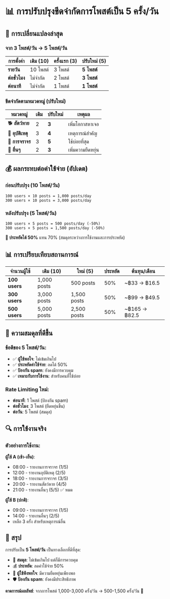 # 📊 การปรับปรุงขีดจำกัดการโพสต์เป็น 5 ครั้ง/วัน

## 🔄 การเปลี่ยนแปลงล่าสุด

### จาก 3 โพสต์/วัน → 5 โพสต์/วัน

| การตั้งค่า | เดิม (10) | ครั้งแรก (3) | ปรับใหม่ (5) |
|------------|-----------|--------------|--------------|
| **รายวัน** | 10 โพสต์ | 3 โพสต์ | **5 โพสต์** |
| **ต่อชั่วโมง** | ไม่จำกัด | 2 โพสต์ | **3 โพสต์** |
| **ต่อนาที** | ไม่จำกัด | 1 โพสต์ | **1 โพสต์** |

### ขีดจำกัดตามหมวดหมู่ (ปรับใหม่)

| หมวดหมู่ | เดิม | ปรับใหม่ | เหตุผล |
|----------|------|---------|--------|
| 🐕 **สัตว์หาย** | 2 | **3** | เพิ่มโอกาสหาเจอ |
| 🚗 **อุบัติเหตุ** | 3 | **4** | เหตุการณ์สำคัญ |
| 🚦 **การจราจร** | 3 | **5** | ใช้บ่อยที่สุด |
| 📝 **อื่นๆ** | 2 | **3** | เพิ่มความยืดหยุ่น |

## 💰 ผลกระทบต่อค่าใช้จ่าย (อัปเดต)

### ก่อนปรับปรุง (10 โพสต์/วัน)
```
100 users × 10 posts = 1,000 posts/day
300 users × 10 posts = 3,000 posts/day
```

### หลังปรับปรุง (5 โพสต์/วัน)
```
100 users × 5 posts = 500 posts/day (-50%)
300 users × 5 posts = 1,500 posts/day (-50%)
```

**🎯 ประหยัดได้ 50%** แทน 70% (สมดุลระหว่างการใช้งานและการประหยัด)

## 📊 การเปรียบเทียบสถานการณ์

| จำนวนผู้ใช้ | เดิม (10) | ใหม่ (5) | ประหยัด | ต้นทุน/เดือน |
|-------------|-----------|----------|---------|--------------|
| **100 users** | 1,000 posts | 500 posts | 50% | ~฿33 → ฿16.5 |
| **300 users** | 3,000 posts | 1,500 posts | 50% | ~฿99 → ฿49.5 |
| **500 users** | 5,000 posts | 2,500 posts | 50% | ~฿165 → ฿82.5 |

## 🎯 ความสมดุลที่ดีขึ้น

### ข้อดีของ 5 โพสต์/วัน:
- ✅ **ผู้ใช้พอใจ**: ไม่เข้มเกินไป
- ✅ **ประหยัดค่าใช้จ่าย**: ลดได้ 50%
- ✅ **ป้องกัน spam**: ยังคงมีการควบคุม
- ✅ **เหมาะกับการใช้งาน**: สำหรับคนที่ใช้บ่อย

### Rate Limiting ใหม่:
- **ต่อนาที**: 1 โพสต์ (ป้องกัน spam)
- **ต่อชั่วโมง**: 3 โพสต์ (ยืดหยุ่นขึ้น)
- **ต่อวัน**: 5 โพสต์ (สมดุล)

## 🔍 การใช้งานจริง

### ตัวอย่างการใช้งาน:
**ผู้ใช้ A (เช้า-เย็น)**:
- 08:00 - รายงานการจราจร (1/5)
- 12:00 - รายงานอุบัติเหตุ (2/5)
- 18:00 - รายงานการจราจร (3/5)
- 20:00 - รายงานสัตว์หาย (4/5)
- 21:00 - รายงานอื่นๆ (5/5) ✅ หมด

**ผู้ใช้ B (ปกติ)**:
- 09:00 - รายงานการจราจร (1/5)
- 14:00 - รายงานอื่นๆ (2/5)
- เหลือ 3 ครั้ง สำหรับเหตุการณ์อื่น

## 🎉 สรุป

การปรับเป็น **5 โพสต์/วัน** เป็นทางเลือกที่ดีที่สุด:

- 🎯 **สมดุล**: ไม่เข้มเกินไป แต่ก็มีการควบคุม
- 💰 **ประหยัด**: ลดค่าใช้จ่าย 50%
- 👥 **ผู้ใช้พึงพอใจ**: มีความยืดหยุ่นเพียงพอ
- 🛡️ **ป้องกัน spam**: ยังคงมีประสิทธิภาพ

**คาดการณ์ผลลัพธ์**: จากการโพสต์ 1,000-3,000 ครั้ง/วัน → 500-1,500 ครั้ง/วัน 🎯
